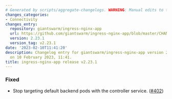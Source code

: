 ```yaml
---
# Generated by scripts/aggregate-changelogs. WARNING: Manual edits to this files will be overwritten.
changes_categories:
- Connectivity
changes_entry:
  repository: giantswarm/ingress-nginx-app
  url: https://github.com/giantswarm/ingress-nginx-app/blob/master/CHANGELOG.md#2231---2023-02-10
  version: 2.23.1
  version_tag: v2.23.1
date: '2023-02-10T11:41:20'
description: Changelog entry for giantswarm/ingress-nginx-app version 2.23.1, published
  on 10 February 2023, 11:41.
title: ingress-nginx-app release v2.23.1
---
```


### Fixed
- Stop targeting default backend pods with the controller service. ([#402](https://github.com/giantswarm/ingress-nginx-app/pull/402))
